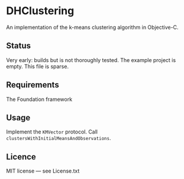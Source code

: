 # DHClustering #

An implementation of the k-means clustering algorithm in Objective-C.

## Status ##

Very early: builds but is not thoroughly tested. The example project is empty. This file is sparse.

## Requirements ##

The Foundation framework

## Usage ##

Implement the `KMVector` protocol. Call `clustersWithInitialMeansAndObservations`.

## Licence ##

MIT license — see License.txt

